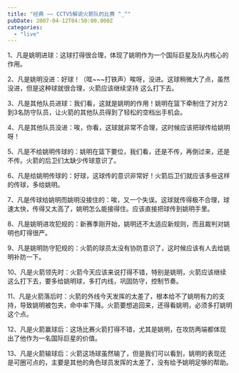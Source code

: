 ```yaml
---
title: "经典 —— CCTV5解说火箭队的比赛 ^_^"
pubDate: 2007-04-12T04:50:00.000Z
categories: 
  - "live"
---
```


1、凡是姚明进球：这球打得很合理，体现了姚明作为一个国际巨星及队内核心的作用。

2、凡是姚明没进：好球！（哐~~~打铁声）唉呀，没进。这球稍微大了点，虽然没进，但是这种球就很合理，火箭应该继续坚持 这么打下去。

3、凡是其他队员进球：我们看，这就是姚明的作用！姚明在篮下牵制住了对方2到3名防守队员，让火箭的其他队员得到了轻松的空档出手机会。

4、凡是其他队员没进：唉，你看，这球就非常不合理，这时候应该把球传给姚明呀！

5、凡是不给姚明传球的：姚明在篮下要位，我们看，还是不传，再倒过来，还是不传。火箭的后卫们太缺少传球意识了。

6、凡是给姚明传球的：好球，这球传的意识非常好！火箭后卫们就应该多些这样的传球，多给姚明。

7、凡是传球给姚明而姚明没接住的：唉，又一个失误。这球就传得极不合理，球速太快，传得又太高了，姚明怎么能接得住。应该直接把球传到姚明手里。

8、凡是姚明进攻犯规的：新赛季刚开始，姚明还不太适应新规则，而且裁判对姚明也盯得很严。

9、凡是姚明防守犯规的：火箭的球员太没有协防意识了，这时候应该有人去给姚明补防一下。

10、凡是火箭领先时：火箭今天应该来说打得不错，特别是姚明，火箭应该继续这么打下去，要多给姚明球，多打内线，巩固防守，控制节奏。

11、凡是火箭落后时：火箭的外线今天发挥的太差了，根本给不了姚明有力的支持，导致姚明被包夹，命中率下降。火箭要想追回来，还得看姚明，必须多打姚明这个点。

12、凡是火箭赢球后：这场比赛火箭打得不错，尤其是姚明，在攻防两端都体现出了他作为一名国际巨星的价值。

13、凡是火箭输球后：火箭这场球虽然输了，但是我们可以看到，姚明的表现还是可圈可点的，主要是其他的角色球员发挥的太差了，没有给予姚明足够的帮助。
